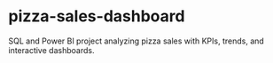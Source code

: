 # pizza-sales-dashboard
SQL and Power BI project analyzing pizza sales with KPIs, trends, and interactive dashboards.
